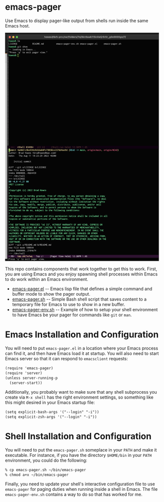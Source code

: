 # emacs-pager

Use Emacs to display pager-like output from shells run inside the same Emacs host.

![](emacs.png)

This repo contains components that work together to get this to work. First, you are using Emacs and you enjoy
spawning shell processes within Emacs to do work within an Emacs environment.

* [emacs-pager.el](emacs-pager.el) -- Emacs lisp file that defines a simple command and buffer mode to show the
  pager output.
* [emacs-pager.sh](emacs-pager.sh) -- Simple Bash shell script that saves content to a temporary file for Emacs
  to use to show in a new buffer.
* [emacs-pager-env.sh](emacs-pager-env.sh) -- Example of how to setup your shell environment to have Emacs be
  your pager for commands like `git` or `man`.

# Emacs Installation and Configuration

You will need to put `emacs-pager.el` in a location where your Emacs process can find it, and then have Emacs
load it at startup. You will also need to start Emacs server so that it can respond to `emacsclient` requests:

```
(require 'emacs-pager)
(require 'server)
(unless server-running-p
  (server-start))
```

Additionally, you probably want to make sure that any shell subprocess you create via `M-x shell` has the right
environment settings, so something like this might desired in your Emacs startup file:

```
(setq explicit-bash-args '("--login" "-i"))
(setq explicit-zsh-args '("--login" "-i"))
```

# Shell Installation and Configuration

You will need to put the `emacs-pager.sh` someplace in your `PATH` and make it executable. For instance, if you
have the directory `$HOME/bin` in your `PATH` environment, you could do the following:

```
% cp emacs-pager.sh ~/bin/emacs-pager
% chmod a+x ~/bin/emacs-pager
```

Finally, you need to update your shell's interactive configuration file to use `emacs-pager` for paging duties
when running inside a shell in Emacs. The file `emacs-pager-env.sh` contains a way to do so that has worked for
me.
